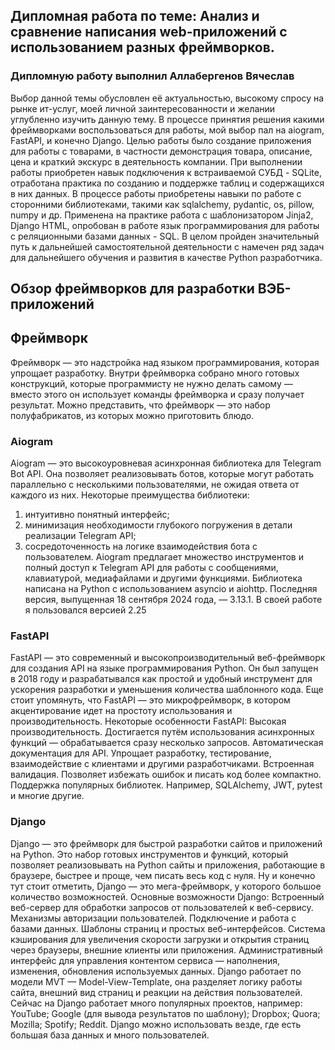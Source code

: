 ## Дипломная работа по теме: Анализ и сравнение написания web-приложений с использованием разных фреймворков.
### Дипломную работу выполнил Аллабергенов Вячеслав

Выбор данной темы обусловлен её актуальностью, высокому спросу на рынке ит-услуг, моей личной заинтересованности и желании углубленно изучить данную тему.
В процессе принятия решения какими фреймворками воспользоваться для работы, мой выбор пал на aiogram, FastAPI, и конечно Django.
Целью работы было создание приложения для работы с товарами, в частности демонстрация товара, описание, цена и краткий экскурс в деятельность компании.
При выполнении работы приобретен навык подключения к встраиваемой СУБД  - SQLite, отработана практика по созданию и поддержке таблиц и содержащихся в них данных.
В процессе работы приобретены навыки по работе с сторонними библиотеками, такими как sqlalchemy, pydantic, os, pillow, numpy и др.
Применена на практике работа с шаблонизатором Jinja2, Django HTML, опробован в работе язык программирования для работы с реляционными базами данных - SQL.
В целом пройден значительный путь к дальнейшей самостоятельной деятельности с намечен ряд задач для дальнейшего обучения и развития в качестве Python разработчика.

## Обзор фреймворков для разработки ВЭБ-приложений

## Фреймворк 
Фреймворк — это надстройка над языком программирования, которая упрощает разработку. Внутри фреймворка собрано много готовых конструкций, которые программисту не нужно делать самому — вместо этого он использует команды фреймворка и сразу получает результат. Можно представить, что фреймворк — это набор полуфабрикатов, из которых можно приготовить блюдо.

### Aiogram

Aiogram — это высокоуровневая асинхронная библиотека для Telegram Bot API. Она позволяет реализовывать ботов, которые могут работать параллельно с несколькими пользователями, не ожидая ответа от каждого из них.
Некоторые преимущества библиотеки:
1. интуитивно понятный интерфейс;
2. минимизация необходимости глубокого погружения в детали реализации Telegram API;
3. сосредоточенность на логике взаимодействия бота с пользователем.
Aiogram предлагает множество инструментов и полный доступ к Telegram API для работы с сообщениями, клавиатурой, медиафайлами и другими функциями.
Библиотека написана на Python с использованием asyncio и aiohttp. Последняя версия, выпущенная 18 сентября 2024 года, — 3.13.1.
В своей работе я пользовался версией 2.25

### FastAPI

FastAPI — это современный и высокопроизводительный веб-фреймворк для создания API на языке программирования Python. Он был запущен в 2018 году и разрабатывался как простой и удобный инструмент для ускорения разработки и уменьшения количества шаблонного кода. Еще стоит упомянуть, что FastAPI — это микрофреймворк, в котором акцентирование идет на простоту использования и производительность.
Некоторые особенности FastAPI:
Высокая производительность. Достигается путём использования асинхронных функций — обрабатывается сразу несколько запросов.
Автоматическая документация для API. Упрощает разработку, тестирование, взаимодействие с клиентами и другими разработчиками.
Встроенная валидация. Позволяет избежать ошибок и писать код более компактно.
Поддержка популярных библиотек. Например, SQLAlchemy, JWT, pytest и многие другие.

### Django

Django — это фреймворк для быстрой разработки сайтов и приложений на Python. Это набор готовых инструментов и функций, который позволяет реализовывать на Python сайты и приложения, работающие в браузере, быстрее и проще, чем писать весь код с нуля. Ну и конечно тут стоит отметить, Django — это мега-фреймворк, у которого большое количество возможностей.
Основные возможности Django:
Встроенный веб-сервер для обработки запросов от пользователей к веб-сервису.
Механизмы авторизации пользователей. 
Подключение и работа с базами данных. 
Шаблоны страниц и простых веб-интерфейсов. 
Система кэширования для увеличения скорости загрузки и открытия страниц через браузеры, внешние клиенты или приложения. 
Административный интерфейс для управления контентом сервиса — наполнения, изменения, обновления используемых данных. 
Django работает по модели MVT — Model-View-Template, она разделяет логику работы сайта, внешний вид страниц и реакции на действия пользователей.
Сейчас на Django работает много популярных проектов, например:
YouTube;
Google (для вывода результатов по шаблону);
Dropbox;
Quora;
Mozilla;
Spotify;
Reddit.
Django можно использовать везде, где есть большая база данных и много пользователей.




















